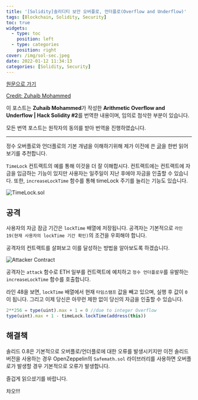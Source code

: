 ```yaml
---
title: '[Solidity]솔리디티 보안 오버플로, 언더플로(Overflow and Underflow)'
tags: [Blockchain, Solidity, Security]
toc: true
widgets:
  - type: toc
    position: left
  - type: categories
    position: right
cover: /img/sol-sec.jpeg
date: 2022-01-12 11:34:13
categories: [Solidity, Security]
---
```


</pre>

<!--more-->

<!--more-->

[원문으로 가기](https://coinsbench.com/arithmetic-overflow-and-underflow-hack-solidity-2-bbbdeff1f1c9)

[Credit: Zuhaib Mohammed](https://zuhaibmd.medium.com/)

이 포스트는 **Zuhaib Mohammed**가 작성한 **Arithmetic Overflow and Underflow | Hack Solidity #2**를 번역한 내용이며, 임의로 첨삭한 부분이 있습니다.

모든 번역 포스트는 원작자의 동의를 받아 번역을 진행하였습니다.

---

정수 오버플로와 언더플로의 기본 개념을 이해하기위해 제가 이전에 쓴 [글](https://zuhaibmd.medium.com/ethernaut-level-5-token-a664096d5c97)을 한번 읽어보기를 추천합니다.

`TimeLock` 컨트랙트의 예를 통해 이것을 더 잘 이해합시다. 컨트랙트에는 컨트랙트에 자금을 입금하는 기능이 있지만 사용자는 일주일이 지난 후에야 자금을 인출할 수 있습니다. 또한, `increaseLockTime` 함수를 통해 timeLock 주기를 늘리는 기능도 있습니다.

![TimeLock.sol](/img/솔리디티-보안-오버플로-언더플로/1.png?style=centerme)

## **공격**

사용자의 자금 잠금 기간은 `lockTime` 배열에 저장됩니다. 공격자는 기본적으로 `라인 19(현재 사용자의 lockTime 기간 확인)`의 조건을 우회해야 합니다.

공격자의 컨트랙트를 살펴보고 이를 달성하는 방법을 알아보도록 하겠습니다.

![Attacker Contract](/img/솔리디티-보안-오버플로-언더플로/2.png?style=centerme)

공격자는 `attack` 함수로 ETH 일부를 컨트랙트에 예치하고 `정수 언더플로우`를 유발하는 `increaseLockTime` 함수를 호출합니다.

라인 48을 보면, `lockTime` 배열에서 현재 `타임스탬프` 값을 빼고 있으며, 실행 후 값이 `0`이 됩니다. 그리고 이제 당신은 아무런 제한 없이 당신의 자금을 인출할 수 있습니다.

```js
2**256 = type(uint).max + 1 = 0 //due to integer Overflow
type(uint).max + 1 - timeLock.lockTime(address(this))
```

## **해결책**

솔리드 0.8은 기본적으로 오버플로/언더플로에 대한 오류를 발생시키지만 이전 솔리드 버전을 사용하는 경우 OpenZeppelin의 `Safemath.sol` 라이브러리를 사용하면 오버플로가 발생할 경우 기본적으로 오류가 발생합니다.



즐겁게 읽으셨기를 바랍니다.

챠오!!!